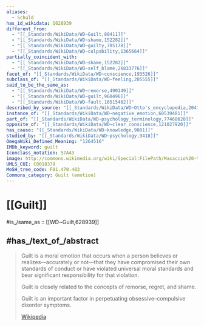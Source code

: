 ```yaml
---
aliases:
  - Schuld
has_id_wikidata: Q628939
different_from:
  - "[[_Standards/WikiData/WD~Guilt,80411]]"
  - "[[_Standards/WikiData/WD~shame,152282]]"
  - "[[_Standards/WikiData/WD~guilty,705178]]"
  - "[[_Standards/WikiData/WD~culpability,1365664]]"
partially_coincident_with:
  - "[[_Standards/WikiData/WD~shame,152282]]"
  - "[[_Standards/WikiData/WD~self_blame,26833776]]"
facet_of: "[[_Standards/WikiData/WD~conscience,193526]]"
subclass_of: "[[_Standards/WikiData/WD~feeling,205555]]"
said_to_be_the_same_as:
  - "[[_Standards/WikiData/WD~remorse,490149]]"
  - "[[_Standards/WikiData/WD~guilt,960496]]"
  - "[[_Standards/WikiData/WD~fault,16515402]]"
described_by_source: "[[_Standards/WikiData/WD~Otto's_encyclopedia,2041543]]"
instance_of: "[[_Standards/WikiData/WD~negative_emotion,60539481]]"
part_of: "[[_Standards/WikiData/WD~psychology_terminology,77468620]]"
opposite_of: "[[_Standards/WikiData/WD~clear_conscience,121027920]]"
has_cause: "[[_Standards/WikiData/WD~knowledge,9081]]"
studied_by: "[[_Standards/WikiData/WD~psychology,9418]]"
OmegaWiki_Defined_Meaning: "1264516"
IMDb_keyword: guilt
Iconclass_notation: 57A43
image: http://commons.wikimedia.org/wiki/Special:FilePath/Masaccio%20-%20The%20Expulsion%20from%20the%20Garden%20of%20Eden%20%28detail%29%20-%20WGA14180.jpg
UMLS_CUI: C0018379
MeSH_tree_code: F01.470.483
Commons_category: Guilt (emotion)
---
```


# [[Guilt]] 

#is_/same_as :: [[WD~Guilt,628939]] 

## #has_/text_of_/abstract 

> Guilt is a moral emotion that occurs when a person believes or realizes—accurately or not—that they have compromised their own standards of conduct or have violated universal moral standards and bear significant responsibility for that violation.
>
> Guilt is closely related to the concepts of remorse, regret, and shame.
>
> Guilt is an important factor in perpetuating obsessive–compulsive disorder symptoms.
>
> [Wikipedia](https://en.wikipedia.org/wiki/Guilt%20(emotion)) 


